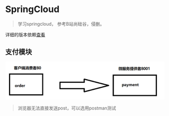 



# SpringCloud

> 学习springcloud， 参考B站尚硅谷，侵删。

详细的版本依赖[查看](https://start.spring.io/actuator/info)





## 支付模块

![image-20220702222351094](pictures/image-20220702222351094.png)

> 浏览器无法直接发送post，可以选用postman测试





